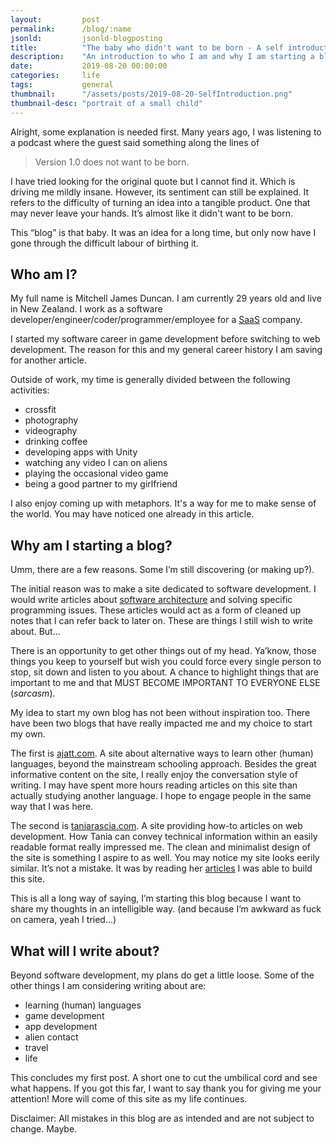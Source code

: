 ```yaml
---
layout:         post
permalink:      /blog/:name
jsonld:         jsonld-blogposting
title:          "The baby who didn't want to be born - A self introduction"
description:    "An introduction to who I am and why I am starting a blog."
date:           2019-08-20 00:00:00
categories:     life
tags:           general
thumbnail:      "/assets/posts/2019-08-20-SelfIntroduction.png"
thumbnail-desc: "portrait of a small child"
---
```

Alright, some explanation is needed first. Many years ago, I was listening to a podcast where the guest said something along the lines of

>Version 1.0 does not want to be born.

I have tried looking for the original quote but I cannot find it. Which is driving me mildly insane. However, its sentiment can still be explained. It refers to the difficulty of turning an idea into a tangible product. One that may never leave your hands. It’s almost like it didn't want to be born.

This “blog” is that baby. It was an idea for a long time, but only now have I gone through the difficult labour of birthing it. 

## Who am I?

My full name is Mitchell James Duncan. I am currently 29 years old and live in New Zealand. I work as a software developer/engineer/coder/programmer/employee for a [SaaS](https://en.wikipedia.org/wiki/Software_as_a_service) company. 

I started my software career in game development before switching to web development. The reason for this and my general career history I am saving for another article. 

Outside of work, my time is generally divided between the following activities:

* crossfit
* photography
* videography
* drinking coffee
* developing apps with Unity
* watching any video I can on aliens
* playing the occasional video game
* being a good partner to my girlfriend

I also enjoy coming up with metaphors. It's a way for me to make sense of the world. You may have noticed one already in this article.

## Why am I starting a blog?

Umm, there are a few reasons. Some I’m still discovering (or making up?).

The initial reason was to make a site dedicated to software development. I would write articles about [software architecture](https://en.wikipedia.org/wiki/Software_architecture) and solving specific programming issues. These articles would act as a form of cleaned up notes that I can refer back to later on. These are things I still wish to write about. But...

There is an opportunity to get other things out of my head. Ya’know, those things you keep to yourself but wish you could force every single person to stop, sit down and listen to you about. A chance to highlight things that are important to me and that MUST BECOME IMPORTANT TO EVERYONE ELSE <span class="whisper">(*sarcasm*)</span>. 

My idea to start my own blog has not been without inspiration too. There have been two blogs that have really impacted me and my choice to start my own.

The first is [ajatt.com](http://www.ajatt.com). A site about alternative ways to learn other (human) languages, beyond the mainstream schooling approach. Besides the great informative content on the site, I really enjoy the conversation style of writing. I may have spent more hours reading articles on this site than actually studying another language. I hope to engage people in the same way that I was here.

The second is [taniarascia.com](https://www.taniarascia.com). A site providing how-to articles on web development. How Tania can convey technical information within an easily readable format really impressed me. The clean and minimalist design of the site is something I aspire to as well. You may notice my site looks eerily similar. It’s not a mistake. It was by reading her [articles](https://www.taniarascia.com/make-a-static-website-with-jekyll/) I was able to build this site.

This is all a long way of saying, I’m starting this blog because I want to share my thoughts in an intelligible way. <span class="whisper">(and because I’m awkward as fuck on camera, yeah I tried...)</span>

## What will I write about?

Beyond software development, my plans do get a little loose. Some of the other things I am considering writing about are:

* learning (human) languages
* game development
* app development
* alien contact
* travel
* life

This concludes my first post. A short one to cut the umbilical cord and see what happens. If you got this far, I want to say thank you for giving me your attention! More will come of this site as my life continues.

<span class="whisper">Disclaimer: All mistakes in this blog are as intended and are not subject to change. Maybe.</span>
